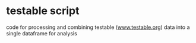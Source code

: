 # testable script
code for processing and combining testable (www.testable.org) data into a single dataframe for analysis
